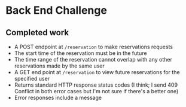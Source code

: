 Back End Challenge
==================

Completed work
--------------

- A POST endpoint at `/reservation` to make reservations requests
- The start time of the reservation must be in the future
- The time range of the reservation cannot overlap with any other reservations made by the same user
- A GET end point at `/reservation` to view future reservations for the specified user
- Returns standard HTTP response status codes (I think; I send 409 Conflict in both error cases but I'm not sure if there's a better one)
- Error responses include a message
